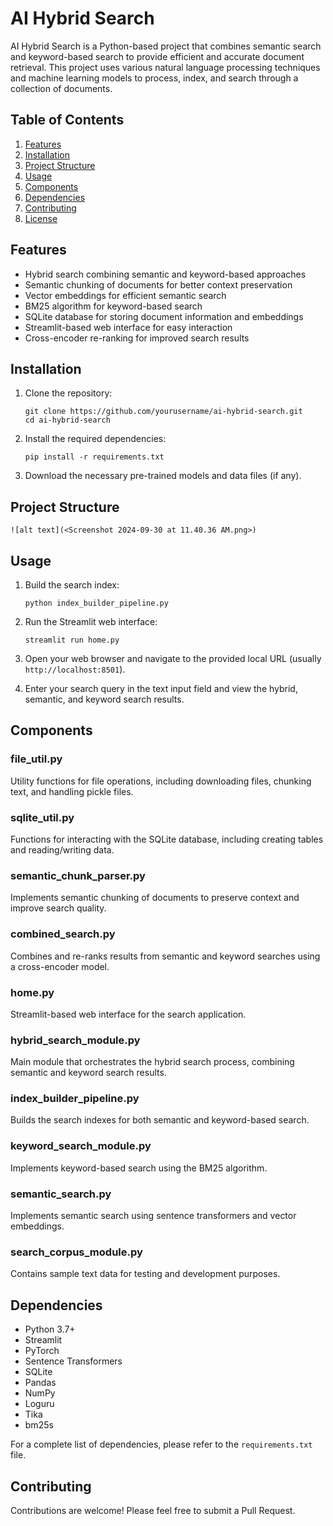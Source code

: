 # AI Hybrid Search

AI Hybrid Search is a Python-based project that combines semantic search and keyword-based search to provide efficient and accurate document retrieval. This project uses various natural language processing techniques and machine learning models to process, index, and search through a collection of documents.

## Table of Contents

1. [Features](#features)
2. [Installation](#installation)
3. [Project Structure](#project-structure)
4. [Usage](#usage)
5. [Components](#components)
6. [Dependencies](#dependencies)
7. [Contributing](#contributing)
8. [License](#license)

## Features

- Hybrid search combining semantic and keyword-based approaches
- Semantic chunking of documents for better context preservation
- Vector embeddings for efficient semantic search
- BM25 algorithm for keyword-based search
- SQLite database for storing document information and embeddings
- Streamlit-based web interface for easy interaction
- Cross-encoder re-ranking for improved search results

## Installation

1. Clone the repository:
   ```
   git clone https://github.com/yourusername/ai-hybrid-search.git
   cd ai-hybrid-search
   ```

2. Install the required dependencies:
   ```
   pip install -r requirements.txt
   ```

3. Download the necessary pre-trained models and data files (if any).

## Project Structure

```
![alt text](<Screenshot 2024-09-30 at 11.40.36 AM.png>)
```

## Usage

1. Build the search index:
   ```
   python index_builder_pipeline.py
   ```

2. Run the Streamlit web interface:
   ```
   streamlit run home.py
   ```

3. Open your web browser and navigate to the provided local URL (usually `http://localhost:8501`).

4. Enter your search query in the text input field and view the hybrid, semantic, and keyword search results.

## Components

### file_util.py
Utility functions for file operations, including downloading files, chunking text, and handling pickle files.

### sqlite_util.py
Functions for interacting with the SQLite database, including creating tables and reading/writing data.

### semantic_chunk_parser.py
Implements semantic chunking of documents to preserve context and improve search quality.

### combined_search.py
Combines and re-ranks results from semantic and keyword searches using a cross-encoder model.

### home.py
Streamlit-based web interface for the search application.

### hybrid_search_module.py
Main module that orchestrates the hybrid search process, combining semantic and keyword search results.

### index_builder_pipeline.py
Builds the search indexes for both semantic and keyword-based search.

### keyword_search_module.py
Implements keyword-based search using the BM25 algorithm.

### semantic_search.py
Implements semantic search using sentence transformers and vector embeddings.

### search_corpus_module.py
Contains sample text data for testing and development purposes.

## Dependencies

- Python 3.7+
- Streamlit
- PyTorch
- Sentence Transformers
- SQLite
- Pandas
- NumPy
- Loguru
- Tika
- bm25s

For a complete list of dependencies, please refer to the `requirements.txt` file.

## Contributing

Contributions are welcome! Please feel free to submit a Pull Request.


